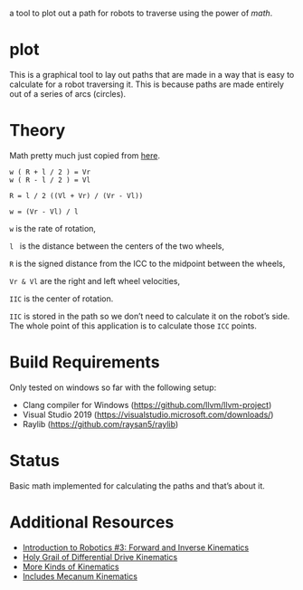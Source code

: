 a tool to plot out a path for robots to traverse using the power of *math*.

# plot

This is a graphical tool to lay out paths that are made in a way that is easy to calculate for a robot traversing it. This is because paths are made entirely out of a series of arcs (circles).

# Theory

Math pretty much just copied from [here](https://www.cs.columbia.edu/~allen/F19/NOTES/icckinematics.pdf).

```
w ( R + l / 2 ) = Vr
w ( R - l / 2 ) = Vl
```

```
R = l / 2 ((Vl + Vr) / (Vr - Vl))
```

```
w = (Vr - Vl) / l
```

`w` is the rate of rotation,

`l ` is the distance between the centers of the two wheels,

`R` is the signed distance from the ICC to the midpoint between the wheels,

`Vr & Vl` are the right and left wheel velocities,

`IIC` is the center of rotation.



`IIC` is stored in the path so we don’t need to calculate it on the robot’s side. The whole point of this application is to calculate those `ICC` points.

# Build Requirements

Only tested on windows so far with the following setup:

- Clang compiler for Windows (https://github.com/llvm/llvm-project)
- Visual Studio 2019 (https://visualstudio.microsoft.com/downloads/)
- Raylib (https://github.com/raysan5/raylib)

# Status

Basic math implemented for calculating the paths and that’s about it.

# Additional Resources

- [Introduction to Robotics #3: Forward and Inverse Kinematics](http://correll.cs.colorado.edu/?p=896)
- [Holy Grail of Differential Drive Kinematics](https://www.cs.columbia.edu/~allen/F17/NOTES/icckinematics.pdf)
- [More Kinds of Kinematics](https://course.ccs.neu.edu/cs4610/L3/L3.html)
- [Includes Mecanum Kinematics](http://robotsforroboticists.com/drive-kinematics/)

